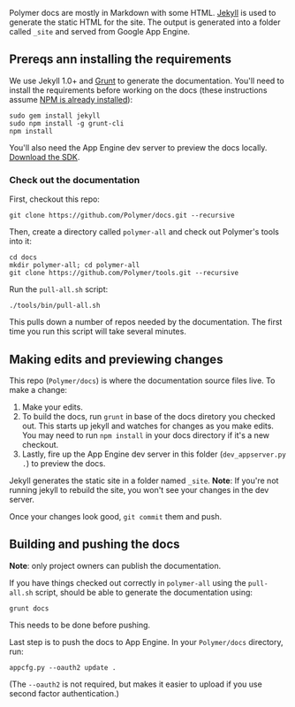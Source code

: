 Polymer docs are mostly in Markdown with some HTML. [Jekyll][jekyll] is used to generate the static HTML for the site. The output is generated into a folder called `_site` and served from Google App Engine.

## Prereqs ann installing the requirements

We use Jekyll 1.0+ and [Grunt][grunt] to generate the documentation. You'll need to install the requirements before working on the docs (these instructions assume [NPM is already installed](http://nodejs.org/download/)):

    sudo gem install jekyll
    sudo npm install -g grunt-cli
    npm install

You'll also need the App Engine dev server to preview the docs locally. [Download the SDK](https://developers.google.com/appengine/downloads).

### Check out the documentation

First, checkout this repo:

    git clone https://github.com/Polymer/docs.git --recursive

Then, create a directory called `polymer-all` and check out Polymer's tools into it:

    cd docs
    mkdir polymer-all; cd polymer-all
    git clone https://github.com/Polymer/tools.git --recursive

Run the `pull-all.sh` script:

    ./tools/bin/pull-all.sh

This pulls down a number of repos needed by the documentation. The first time you run this script will take several minutes. 

## Making edits and previewing changes

This repo (`Polymer/docs`) is where the documentation source files live. To make a change:

1. Make your edits.
1. To build the docs, run `grunt` in base of the docs diretory you checked out. This starts up jekyll and watches for changes as you make edits. You may need to run `npm install` in your docs directory if it's a new checkout.
1. Lastly, fire up the App Engine dev server in this folder (`dev_appserver.py .`) to preview the docs.

Jekyll generates the static site in a folder named `_site`. **Note**: If you're not running jekyll to rebuild the site, you won't see your changes in the dev server.

Once your changes look good, `git commit` them and push.

## Building and pushing the docs

**Note**: only project owners can publish the documentation.

If you have things checked out correctly in `polymer-all` using the `pull-all.sh` script, should be able to generate the documentation using:

    grunt docs

This needs to be done before pushing.

Last step is to push the docs to App Engine. In your `Polymer/docs` directory, run:

    appcfg.py --oauth2 update .

(The `--oauth2` is not required, but makes it easier to upload if you use second factor authentication.)

[jekyll]: http://jekyllrb.com/
[grunt]: http://gruntjs.com/
